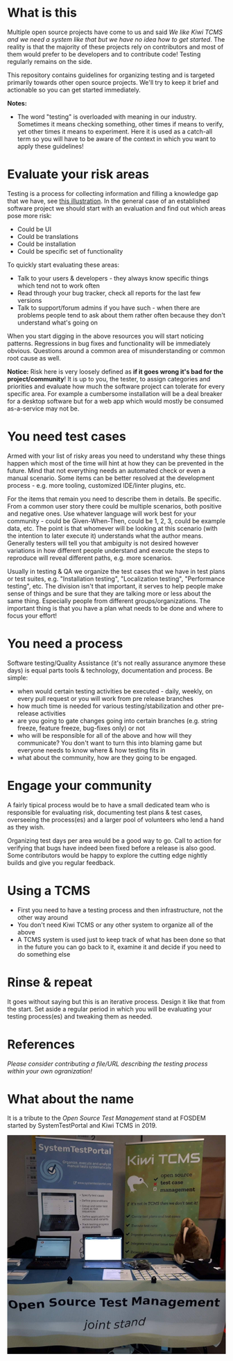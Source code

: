 # What is this

Multiple open source projects have come to us and said
*We like Kiwi TCMS and we need a system like that but we have no idea
how to get started*. The reality is that the majority of these projects
rely on contributors and most of them would prefer to be developers and
to contribute code! Testing regularly remains on the side.

This repository contains guidelines for organizing testing and is targeted
primarily towards other open source projects. We'll try to keep it brief
and actionable so you can get started immediately.

**Notes:**

- The word "testing" is overloaded with meaning in our industry. Sometimes it
  means checking something, other times if means to verify, yet other times
  it means to experiment. Here it is used as a catch-all term so you will have
  to be aware of the context in which you want to apply these guidelines!


# Evaluate your risk areas

Testing is a process for collecting information and filling a knowledge gap
that we have, see
[this illustration](https://raw.githubusercontent.com/atodorov/qa-automation-ruby-101/master/module00/testing_knowledge_gap.png).
In the general case of an established software project we should start
with an evaluation and find out which areas pose more risk:

- Could be UI
- Could be translations
- Could be installation
- Could be specific set of functionality

To quickly start evaluating these areas:

- Talk to your users & developers - they always know specific things
  which tend not to work often
- Read through your bug tracker, check all reports for the last few versions
- Talk to support/forum admins if you have such - when there are problems
  people tend to ask about them rather often because they don't understand
  what's going on

When you start digging in the above resources you will start noticing patterns.
Regressions in bug fixes and functionality will be immediately obvious. Questions
around a common area of misunderstanding or common root cause as well.

**Notice:** Risk here is very loosely defined as
**if it goes wrong it's bad for the project/community**! It is up to you,
the tester, to assign categories and priorities and evaluate how much the
software project can tolerate for every specific area. For example a cumbersome
installation will be a deal breaker for a desktop software but for a web app
which would mostly be consumed as-a-service may not be.


# You need test cases

Armed with your list of risky areas you need to understand why these things
happen which most of the time will hint at how they can be prevented in the future.
Mind that not everything needs an automated check or even a manual scenario. Some
items can be better resolved at the development process - e.g. more tooling, customized
IDE/linter plugins, etc.

For the items that remain you need to describe them in details. Be specific.
From a common user story there could be multiple scenarios, both positive and
negative ones. Use whatever language will work best for your community -
could be Given-When-Then, could be 1, 2, 3, could be example data, etc. The point
is that whomever will be looking at this scenario (with the intention to later execute it)
understands what the author means. Generally testers will tell you that ambiguity
is not desired however variations in how different people understand and execute the
steps to reproduce will reveal different paths, e.g. more scenarios.

Usually in testing & QA we organize the test cases that we have in test plans
or test suites, e.g. "Installation testing", "Localization testing",
"Performance testing", etc. The division isn't that important, it serves to help
people make sense of things and be sure that they are talking more or less about
the same thing. Especially people from different groups/organizations. The important
thing is that you have a plan what needs to be done and where to focus your effort!


# You need a process

Software testing/Quality Assistance (it's not really assurance anymore these days)
is equal parts tools & technology, documentation and process. Be simple:

- when would certain testing activities be executed - daily, weekly, on every pull request
  or you will work from pre release branches
- how much time is needed for various testing/stabilization and other pre-release
  activities
- are you going to gate changes going into certain branches (e.g. string freeze,
  feature freeze, bug-fixes only) or not
- who will be responsible for all of the above and how will they communicate? You
  don't want to turn this into blaming game but everyone needs to know where & how
  testing fits in
- what about the community, how are they going to be engaged.


# Engage your community

A fairly tipical process would be to have a small dedicated team who is responsible
for evaluating risk, documenting test plans & test cases, overseeing the process(es)
and a larger pool of volunteers who lend a hand as they wish.

Organizing test days per area would be a good way to go. Call to action for verifying
that bugs have indeed been fixed before a release is also good. Some contributors
would be happy to explore the cutting edge nightly builds and give you regular feedback.


# Using a TCMS

- First you need to have a testing process and then infrastructure, not the other way
  around
- You don't need Kiwi TCMS or any other system to organize all of the above
- A TCMS system is used just to keep track of what has been done so that in the future
  you can go back to it, examine it and decide if you need to do something else


# Rinse & repeat

It goes without saying but this is an iterative process. Design it like that from the
start. Set aside a regular period in which you will be evaluating your testing process(es)
and tweaking them as needed.


# References

*Please consider contributing a file/URL describing the testing process within
your own ogranization!*


# What about the name

It is a tribute to the *Open Source Test Management* stand at FOSDEM
started by SystemTestPortal and Kiwi TCMS in 2019.

!["Picture from FOSDEM"](https://raw.githubusercontent.com/kiwitcms/open-source-test-management/master/open-source-test-management-fosdem.jpg)
